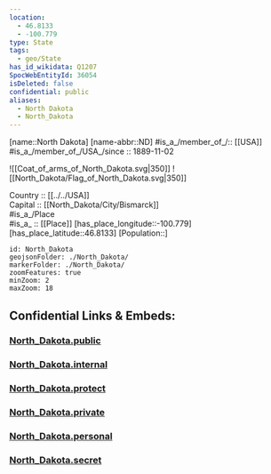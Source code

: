 ```yaml
---
location:
  - 46.8133
  - -100.779
type: State
tags:
  - geo/State
has_id_wikidata: Q1207
SpocWebEntityId: 36054
isDeleted: false
confidential: public
aliases:
  - North Dakota
  - North_Dakota
---
```

[name::North Dakota] 
[name-abbr::ND] 
#is_a_/member_of_/:: [[USA]]
#is_a_/member_of_/USA_/since :: 1889-11-02 


![[Coat_of_arms_of_North_Dakota.svg|350]] 
![[North_Dakota/Flag_of_North_Dakota.svg|350]]  

Country :: [[../../USA]]  
Capital :: [[North_Dakota/City/Bismarck]]  
#is_a_/Place  
#is_a_ :: [[Place]] 
[has_place_longitude::-100.779] 
[has_place_latitude::46.8133] 
[Population::] 



```leaflet
id: North_Dakota
geojsonFolder: ./North_Dakota/
markerFolder: ./North_Dakota/
zoomFeatures: true 
minZoom: 2 
maxZoom: 18
```


## Confidential Links & Embeds: 

### [North_Dakota.public](/_public/\Earth\Continent\America~North\USA\USA~CentralNorth_Dakota.public.md) 

### [North_Dakota.internal](/_internal/\Earth\Continent\America~North\USA\USA~CentralNorth_Dakota.internal.md) 

### [North_Dakota.protect](/_protect/\Earth\Continent\America~North\USA\USA~CentralNorth_Dakota.protect.md) 

### [North_Dakota.private](/_private/\Earth\Continent\America~North\USA\USA~CentralNorth_Dakota.private.md) 

### [North_Dakota.personal](/_personal/\Earth\Continent\America~North\USA\USA~CentralNorth_Dakota.personal.md) 

### [North_Dakota.secret](/_secret/\Earth\Continent\America~North\USA\USA~CentralNorth_Dakota.secret.md)

